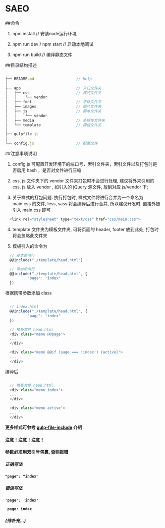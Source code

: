 SAEO
===========================

##命令
1. npm install  // 安装node运行环境

2. npm run dev / npm start   // 启动本地调试

3. npm run build // 编译静态文件

##目录结构描述

```javascript

├── README.md                   // help
│
├── app                         // 入口文件夹
│   ├── css                     // 样式文件夹
│   │    └── vendor
│   ├── font                    // 字体文件夹
│   ├── images                  // 图片文件夹
│   ├── js                      // 脚本文件夹
│   │    └── vendor
│   ├── media                   // 多媒体文件夹
│   └── template                // 模板文件夹
│
├── gulpfile.js
│
└── config.js                   // 配置文件

```

##注意事项说明

1. config.js 可配置开发环境下的端口号，索引文件夹，索引文件以及打包时是否启用 hash ，是否对文件进行压缩

2. css, js 文件夹下的 vendor 文件夹打包时不会进行处理, 建议将外来引用的 css, js 放入 vendor , 如引入的 jQuery 源文件, 放到对应 js/vendor 下;

3. 关于样式的打包问题: 执行打包时, 样式文件将进行合并为一个命名为 main.css 的文件, less, sass 将会编译后进行合并, 所以建议开发时, 直接外链引入 main.css 即可
  
  ```javascript
    <link rel="stylesheet" type="text/css" href="css/main.css">
  ```

4. template 文件夹为模板文件夹, 可将页面的 header, footer 放到此处, 打包时将会忽略此文件夹

5. 模板引入的命令为 
  ```javascript
    // 基本命令行
    @@include("./template/head.html")

    // 带参命令行
    @@include("./template/head.html", {
			"page": "index"
    })
  ```

  根据携带参数添加 class
  ```javascript

    // index.html
    @@include("./template/head.html", {
			"page": "index"
    })

    // 模板文件 head.html
    <div class="menu @@page">
    ...
    </div>

    <div class="menu @@if (page === 'index') {active}">
    ...
    </div>
  ```
  编译后
  ```javascript

    // 模板文件 head.html
    <div class="menu index">
    ...
    </div>

    <div class="menu active">
    ...
    </div>
  ```
  **更多样式可参考 [gulp-file-include](https://www.npmjs.com/package/gulp-include-file) 介绍**

  #### 注意！注意！注意！
  #### 参数必须用双引号包裹, 否则报错

  ##### 正确写法
  **`"page": "index"`**
  
  ##### 错误写法
  **`'page': 'index'`**

  **` page: index`**

  ##### (待补充...)